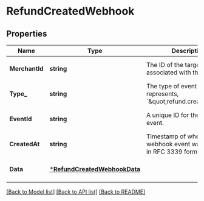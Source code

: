 # RefundCreatedWebhook

## Properties

 Name           | Type                                                         | Description                                                                  | Notes                        
----------------|--------------------------------------------------------------|------------------------------------------------------------------------------|------------------------------
 **MerchantId** | **string**                                                   | The ID of the target merchant associated with the event.                     | [optional] [default to null] 
 **Type_**      | **string**                                                   | The type of event this represents, &#x60;\&quot;refund.created\&quot;&#x60;. | [optional] [default to null] 
 **EventId**    | **string**                                                   | A unique ID for the webhook event.                                           | [optional] [default to null] 
 **CreatedAt**  | **string**                                                   | Timestamp of when the webhook event was created, in RFC 3339 format.         | [optional] [default to null] 
 **Data**       | [***RefundCreatedWebhookData**](RefundCreatedWebhookData.md) |                                                                              | [optional] [default to null] 

[[Back to Model list]](../README.md#documentation-for-models) [[Back to API list]](../README.md#documentation-for-api-endpoints) [[Back to README]](../README.md)

